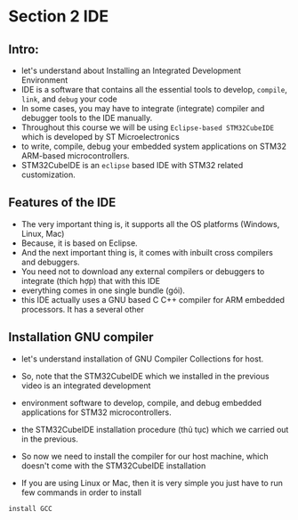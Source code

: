 # Section 2 IDE

## Intro:
- let's understand about Installing an Integrated Development Environment
- IDE is a software that contains all the essential tools to develop, `compile`, `link`, and `debug` your code
- In some cases, you may have to integrate (integrate) compiler and debugger tools to the IDE manually.
- Throughout this course we will be using `Eclipse-based STM32CubeIDE` which is developed by ST Microelectronics
- to write, compile, debug your embedded system applications on STM32 ARM-based microcontrollers.
- STM32CubeIDE is an `eclipse` based IDE with STM32 related customization.

## Features of the IDE
- The very important thing is, it supports all the OS platforms (Windows, Linux, Mac) 
- Because, it is based on Eclipse.
- And the next important thing is, it comes with inbuilt cross compilers and debuggers. 
- You need not to download any external compilers or debuggers to integrate (thích hợp) that with this IDE
- everything comes in one single bundle (gói).
- this IDE actually uses a GNU based C C++ compiler for ARM embedded processors. It has a several other

## Installation GNU compiler  
- let's understand installation of GNU Compiler Collections for host.
- So, note that the STM32CubeIDE which we installed in the previous video is an integrated development
- environment software to develop, compile, and debug embedded applications for STM32 microcontrollers.
- the STM32CubeIDE installation procedure (thủ tục) which we carried out in the previous.

- So now we need to install the compiler for our host machine, which doesn't come with the STM32CubeIDE installation
- If you are using Linux or Mac, then it is very simple you just have to run few commands in order to install


```SHELL
install GCC
```
